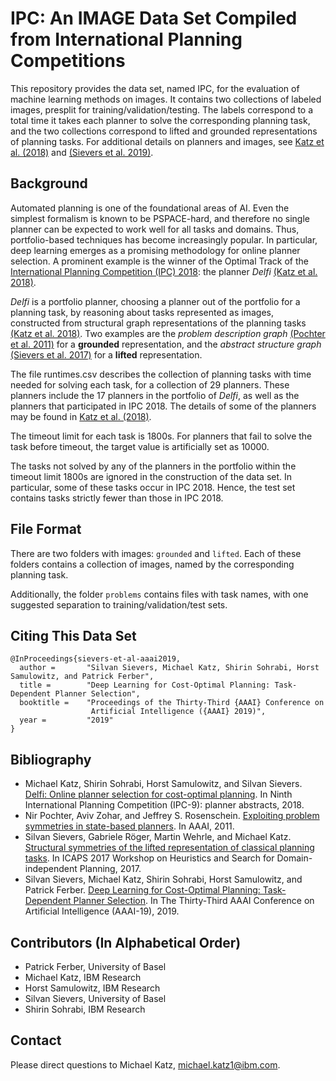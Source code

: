 # IPC: An IMAGE Data Set Compiled from International Planning Competitions

This repository provides the data set, named IPC, for the evaluation of machine learning methods on images. It contains two collections of labeled images, presplit for training/validation/testing. The labels correspond to a total time it takes each planner to solve the corresponding planning task, and the two collections correspond to lifted and grounded representations of planning tasks. For additional details on planners and images, see [Katz et al. (2018)](#Katz2018) and [(Sievers et al. 2019)](#Sievers2019). 

## <a id="background"></a>Background

Automated planning is one of the foundational areas of AI. Even the simplest formalism is known to be PSPACE-hard, and therefore no single planner can be expected to work well for all tasks and domains. Thus, portfolio-based techniques has become increasingly popular. In particular, deep learning emerges as a promising methodology for online planner selection. A prominent example is the winner of the Optimal Track of the [International Planning Competition (IPC) 2018](https://ipc2018.bitbucket.io): the planner *Delfi* [(Katz et al. 2018)](#Katz2018). 

*Delfi* is a portfolio planner, choosing a planner out of the portfolio for a planning task, by reasoning about tasks represented as images, constructed from structural graph representations of the planning tasks [(Katz et al. 2018)](#Katz2018). Two examples are the *problem description graph* [(Pochter et al. 2011)](#Pochter2011) for a **grounded** representation, and the *abstract structure graph* [(Sievers et al. 2017)](#Sievers2017) for a **lifted** representation.

The file runtimes.csv describes the collection of planning tasks with time needed for solving each task, for a collection of 29 planners. These planners include the 17 planners in the portfolio of *Delfi*, as well as the planners that participated in IPC 2018. The details of some of the planners may be found in [Katz et al. (2018)](#Katz2018).

The timeout limit for each task is 1800s. For planners that fail to solve the task before timeout, the target value is artificially set as 10000.

The tasks not solved by any of the planners in the portfolio within the timeout limit 1800s are ignored in the construction of the data set. In particular, some of these tasks occur in IPC 2018. Hence, the test set contains tasks strictly fewer than those in IPC 2018.

## File Format

There are two folders with images: `grounded` and `lifted`. Each of these folders contains a collection of images, named by the corresponding planning task. 

Additionally, the folder `problems` contains files with task names, with one suggested separation to training/validation/test sets.

## Citing This Data Set

```
@InProceedings{sievers-et-al-aaai2019,
  author =       "Silvan Sievers, Michael Katz, Shirin Sohrabi, Horst Samulowitz, and Patrick Ferber",
  title =        "Deep Learning for Cost-Optimal Planning: Task-Dependent Planner Selection",
  booktitle =    "Proceedings of the Thirty-Third {AAAI} Conference on
                  Artificial Intelligence ({AAAI} 2019)",
  year =         "2019"
}

```

## Bibliography

- <a name="Katz2018"></a>Michael Katz, Shirin Sohrabi, Horst Samulowitz, and Silvan Sievers. [Delfi: Online planner selection for cost-optimal planning](https://ipc2018-classical.bitbucket.io/planner-abstracts/teams_23_24.pdf). In Ninth International Planning Competition (IPC-9): planner abstracts, 2018.
- <a name="Pochter2011"></a>Nir Pochter, Aviv Zohar, and Jeffrey S. Rosenschein. [Exploiting problem symmetries in state-based planners](http://icaps11.icaps-conference.org/proceedings/hdip/pochter-et-al.pdf). In AAAI, 2011.
- <a name="Sievers2017"></a>Silvan Sievers, Gabriele Röger, Martin Wehrle, and Michael Katz. [Structural symmetries of the lifted representation of classical planning tasks](http://ai.cs.unibas.ch/papers/sievers-et-al-icaps2017wshsdip-a.pdf). In ICAPS 2017 Workshop on Heuristics and Search for Domain-independent Planning, 2017.
- <a name="Sievers2019"></a>Silvan Sievers,  Michael Katz, Shirin Sohrabi, Horst Samulowitz, and Patrick Ferber. [Deep Learning for Cost-Optimal Planning: Task-Dependent Planner Selection](). In The Thirty-Third AAAI Conference on Artificial Intelligence (AAAI-19), 2019.


## Contributors (In Alphabetical Order)

- Patrick Ferber, University of Basel
- Michael Katz, IBM Research
- Horst Samulowitz, IBM Research
- Silvan Sievers, University of Basel
- Shirin Sohrabi, IBM Research

## Contact

Please direct questions to Michael Katz, michael.katz1@ibm.com.
